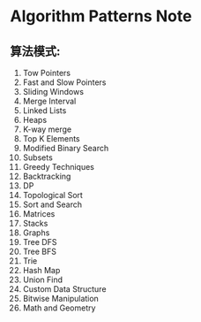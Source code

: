 # Algorithm Patterns Note

## 算法模式:
1. Tow Pointers
2. Fast and Slow Pointers
3. Sliding Windows
4. Merge Interval
5. Linked Lists
6. Heaps
7. K-way merge
8. Top K Elements
9. Modified Binary Search
10. Subsets
11. Greedy Techniques
12. Backtracking
13. DP
14. Topological Sort
15. Sort and Search
16. Matrices
17. Stacks
18. Graphs
19. Tree DFS
20. Tree BFS
21. Trie
22. Hash Map
23. Union Find
24. Custom Data Structure
25. Bitwise Manipulation
26. Math and Geometry